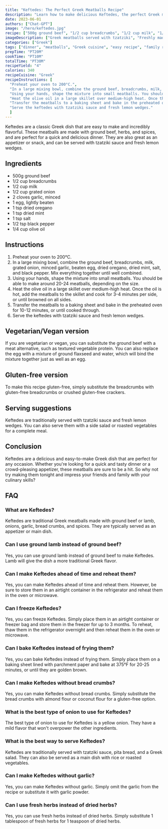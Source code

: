 ```yaml
---
title: "Keftedes: The Perfect Greek Meatballs Recipe"
description: "Learn how to make delicious Keftedes, the perfect Greek meatballs recipe. This easy-to-follow recipe will have you whipping up these tasty meatballs in no time!"
date: 2023-06-01
authors: ["Chat-GPT"]
image: "/hero/keftedes.jpg"
recipe: ["500g ground beef", "1/2 cup breadcrumbs", "1/2 cup milk", "1/2 cup grated onion", "2 cloves garlic, minced", "1 egg, lightly beaten", "1 tsp dried oregano", "1 tsp dried mint", "1 tsp salt", "1/2 tsp black pepper", "1/4 cup olive oil"]
imageDescription: ["Greek meatballs served with tzatziki", "Freshly made keftedes on a plate", "Juicy and flavorful meatballs", "Greek-style meatballs with herbs and spices"]
categories: ["Greek"]
tags: ["dinner", "meatballs", "Greek cuisine", "easy recipe", "family recipe"]
prepTime: "PT20M"
cookTime: "PT10M"
totalTime: "PT30M"
recipeYield: "4"
calories: 340
recipeCuisine: "Greek"
recipeInstructions: [
  "Preheat your oven to 200°C.",
  "In a large mixing bowl, combine the ground beef, breadcrumbs, milk, grated onion, minced garlic, beaten egg, dried oregano, dried mint, salt, and black pepper. Mix everything together until well combined.",
  "Using your hands, shape the mixture into small meatballs. You should be able to make around 20-24 meatballs, depending on the size.",
  "Heat the olive oil in a large skillet over medium-high heat. Once the oil is hot, add the meatballs to the skillet and cook for 3-4 minutes per side, or until browned on all sides.",
  "Transfer the meatballs to a baking sheet and bake in the preheated oven for 10-12 minutes, or until cooked through.",
  "Serve the keftedes with tzatziki sauce and fresh lemon wedges."
  ]
---
```


Keftedes are a classic Greek dish that are easy to make and incredibly flavorful. These meatballs are made with ground beef, herbs, and spices, and are perfect for a quick and delicious dinner. They are also great as an appetizer or snack, and can be served with tzatziki sauce and fresh lemon wedges.

## Ingredients

- 500g ground beef
- 1/2 cup breadcrumbs
- 1/2 cup milk
- 1/2 cup grated onion
- 2 cloves garlic, minced
- 1 egg, lightly beaten
- 1 tsp dried oregano
- 1 tsp dried mint
- 1 tsp salt
- 1/2 tsp black pepper
- 1/4 cup olive oil

## Instructions

1. Preheat your oven to 200°C.
2. In a large mixing bowl, combine the ground beef, breadcrumbs, milk, grated onion, minced garlic, beaten egg, dried oregano, dried mint, salt, and black pepper. Mix everything together until well combined.
3. Using your hands, shape the mixture into small meatballs. You should be able to make around 20-24 meatballs, depending on the size.
4. Heat the olive oil in a large skillet over medium-high heat. Once the oil is hot, add the meatballs to the skillet and cook for 3-4 minutes per side, or until browned on all sides.
5. Transfer the meatballs to a baking sheet and bake in the preheated oven for 10-12 minutes, or until cooked through.
6. Serve the keftedes with tzatziki sauce and fresh lemon wedges.

## Vegetarian/Vegan version

If you are vegetarian or vegan, you can substitute the ground beef with a meat alternative, such as textured vegetable protein. You can also replace the egg with a mixture of ground flaxseed and water, which will bind the mixture together just as well as an egg.

## Gluten-free version

To make this recipe gluten-free, simply substitute the breadcrumbs with gluten-free breadcrumbs or crushed gluten-free crackers.

## Serving suggestions

Keftedes are traditionally served with tzatziki sauce and fresh lemon wedges. You can also serve them with a side salad or roasted vegetables for a complete meal.

## Conclusion

Keftedes are a delicious and easy-to-make Greek dish that are perfect for any occasion. Whether you're looking for a quick and tasty dinner or a crowd-pleasing appetizer, these meatballs are sure to be a hit. So why not try making them tonight and impress your friends and family with your culinary skills?

## FAQ

### What are Keftedes?

Keftedes are traditional Greek meatballs made with ground beef or lamb, onions, garlic, bread crumbs, and spices. They are typically served as an appetizer or main dish.

### Can I use ground lamb instead of ground beef?

Yes, you can use ground lamb instead of ground beef to make Keftedes. Lamb will give the dish a more traditional Greek flavor.

### Can I make Keftedes ahead of time and reheat them?

Yes, you can make Keftedes ahead of time and reheat them. However, be sure to store them in an airtight container in the refrigerator and reheat them in the oven or microwave.

### Can I freeze Keftedes?

Yes, you can freeze Keftedes. Simply place them in an airtight container or freezer bag and store them in the freezer for up to 3 months. To reheat, thaw them in the refrigerator overnight and then reheat them in the oven or microwave.

### Can I bake Keftedes instead of frying them?

Yes, you can bake Keftedes instead of frying them. Simply place them on a baking sheet lined with parchment paper and bake at 375°F for 20-25 minutes, or until they are golden brown.

### Can I make Keftedes without bread crumbs?

Yes, you can make Keftedes without bread crumbs. Simply substitute the bread crumbs with almond flour or coconut flour for a gluten-free option.

### What is the best type of onion to use for Keftedes?

The best type of onion to use for Keftedes is a yellow onion. They have a mild flavor that won't overpower the other ingredients.

### What is the best way to serve Keftedes?

Keftedes are traditionally served with tzatziki sauce, pita bread, and a Greek salad. They can also be served as a main dish with rice or roasted vegetables.

### Can I make Keftedes without garlic?

Yes, you can make Keftedes without garlic. Simply omit the garlic from the recipe or substitute it with garlic powder.

### Can I use fresh herbs instead of dried herbs?

Yes, you can use fresh herbs instead of dried herbs. Simply substitute 1 tablespoon of fresh herbs for 1 teaspoon of dried herbs.
